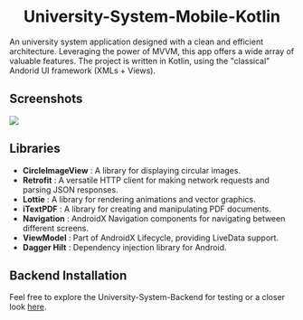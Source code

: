 
<h1 align="center">University-System-Mobile-Kotlin</h1>
An university system application designed with a clean and efficient architecture. Leveraging the power of MVVM, this app offers a wide array of valuable features.
The project is written in Kotlin, using the "classical" Andorid UI framework (XMLs + Views).

## Screenshots
<img src="screenshots/screenshots.png?raw=true"/>

## Libraries


 - **CircleImageView** : A library for displaying circular images.
 - **Retrofit** : A versatile HTTP client for making network requests and parsing JSON responses.
 - **Lottie** : A library for rendering animations and vector graphics.
 - **iTextPDF** : A library for creating and manipulating PDF documents.
 - **Navigation** : AndroidX Navigation components for navigating between different screens.
 - **ViewModel** : Part of AndroidX Lifecycle, providing LiveData support.
 - **Dagger Hilt** : Dependency injection library for Android.

## Backend Installation
 Feel free to explore the University-System-Backend for testing or a closer look <a href="https://github.com/SabirHalil/University-System-Backend">here</a>.
  



 




